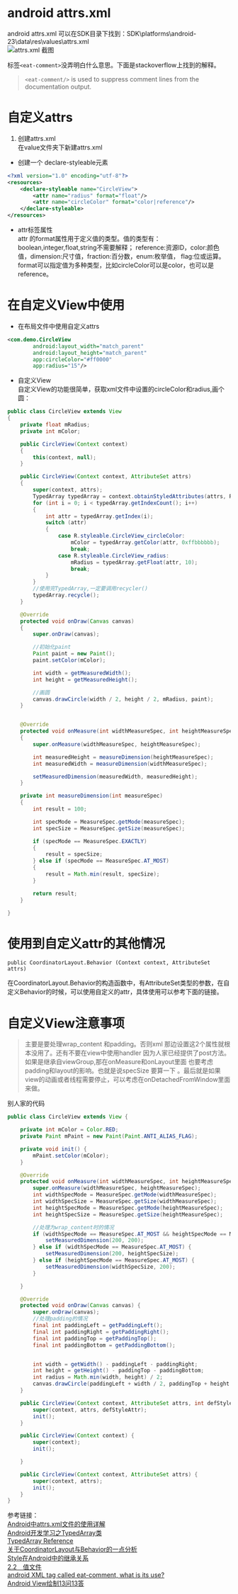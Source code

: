 # android attrs.xml  
android attrs.xml 可以在SDK目录下找到：SDK\platforms\android-23\data\res\values\attrs.xml  
![attrs.xml 截图](image/android_attrs.png)  

标签`<eat-comment>`没弄明白什么意思。下面是stackoverflow上找到的解释。

> `<eat-comment/>` is used to suppress comment lines from the documentation output.  


# 自定义attrs
1. 创建attrs.xml  
在value文件夹下新建attrs.xml
- 创建一个 declare-styleable元素  
```xml
<?xml version="1.0" encoding="utf-8"?>
<resources>
    <declare-styleable name="CircleView">
        <attr name="radius" format="float"/>
        <attr name="circleColor" format="color|reference"/>
    </declare-styleable>
</resources>
```
- attr标签属性  
attr 的format属性用于定义值的类型。值的类型有：boolean,integer,float,string不需要解释；
reference:资源ID，color:颜色值，dimension:尺寸值，fraction:百分数，enum:枚举值，
flag:位或运算。  
format可以指定值为多种类型，比如circleColor可以是color，也可以是reference。


# 在自定义View中使用
- 在布局文件中使用自定义attrs
```xml
<com.demo.CircleView
        android:layout_width="match_parent"
        android:layout_height="match_parent"
        app:circleColor="#ff0000"
        app:radius="15"/>
```
- 自定义View  
自定义View的功能很简单，获取xml文件中设置的circleColor和radius,画个圆：  

```java  
public class CircleView extends View
{
    private float mRadius;
    private int mColor;

    public CircleView(Context context)
    {
        this(context, null);
    }

    public CircleView(Context context, AttributeSet attrs)
    {
        super(context, attrs);
        TypedArray typedArray = context.obtainStyledAttributes(attrs, R.styleable.CircleView);
        for (int i = 0; i < typedArray.getIndexCount(); i++)
        {
            int attr = typedArray.getIndex(i);
            switch (attr)
            {
                case R.styleable.CircleView_circleColor:
                    mColor = typedArray.getColor(attr, 0xffbbbbbb);
                    break;
                case R.styleable.CircleView_radius:
                    mRadius = typedArray.getFloat(attr, 10);
                    break;
            }
        }
        //使用完TypedArray,一定要调用recycler()
        typedArray.recycle();
    }

    @Override
    protected void onDraw(Canvas canvas)
    {
        super.onDraw(canvas);

        //初始化paint
        Paint paint = new Paint();
        paint.setColor(mColor);

        int width = getMeasuredWidth();
        int height = getMeasuredHeight();

        //画圆
        canvas.drawCircle(width / 2, height / 2, mRadius, paint);
    }


    @Override
    protected void onMeasure(int widthMeasureSpec, int heightMeasureSpec)
    {
        super.onMeasure(widthMeasureSpec, heightMeasureSpec);

        int measuredHeight = measureDimension(heightMeasureSpec);
        int measuredWidth = measureDimension(widthMeasureSpec);

        setMeasuredDimension(measuredWidth, measuredHeight);
    }

    private int measureDimension(int measureSpec)
    {
        int result = 100;

        int specMode = MeasureSpec.getMode(measureSpec);
        int specSize = MeasureSpec.getSize(measureSpec);

        if (specMode == MeasureSpec.EXACTLY)
        {
            result = specSize;
        } else if (specMode == MeasureSpec.AT_MOST)
        {
            result = Math.min(result, specSize);
        }

        return result;
    }

}

```
# 使用到自定义attr的其他情况

```
public CoordinatorLayout.Behavior (Context context, AttributeSet attrs)
```

在CoordinatorLayout.Behavior的构造函数中，有AttributeSet类型的参数，在自定义Behavior的时候，可以使用自定义的attr，具体使用可以参考下面的链接。

# 自定义View注意事项  

> 主要是要处理wrap_content 和padding。否则xml 那边设置这2个属性就根本没用了。还有不要在view中使用handler 因为人家已经提供了post方法。如果是继承自viewGroup,那在onMeasure和onLayout里面 也要考虑
padding和layout的影响。也就是说specSize 要算一下 。最后就是如果view的动画或者线程需要停止，可以考虑在onDetachedFromWindow里面来做。   

别人家的代码  
```java
public class CircleView extends View {

    private int mColor = Color.RED;
    private Paint mPaint = new Paint(Paint.ANTI_ALIAS_FLAG);

    private void init() {
        mPaint.setColor(mColor);
    }

    @Override
    protected void onMeasure(int widthMeasureSpec, int heightMeasureSpec) {
        super.onMeasure(widthMeasureSpec, heightMeasureSpec);
        int widthSpecMode = MeasureSpec.getMode(widthMeasureSpec);
        int widthSpecSize = MeasureSpec.getSize(widthMeasureSpec);
        int heightSpecMode = MeasureSpec.getMode(heightMeasureSpec);
        int heightSpecSize = MeasureSpec.getSize(heightMeasureSpec);

        //处理为wrap_content时的情况
        if (widthSpecMode == MeasureSpec.AT_MOST && heightSpecMode == MeasureSpec.AT_MOST) {
            setMeasuredDimension(200, 200);
        } else if (widthSpecMode == MeasureSpec.AT_MOST) {
            setMeasuredDimension(200, heightSpecSize);
        } else if (heightSpecMode == MeasureSpec.AT_MOST) {
            setMeasuredDimension(widthSpecSize, 200);
        }

    }

    @Override
    protected void onDraw(Canvas canvas) {
        super.onDraw(canvas);
        //处理padding的情况
        final int paddingLeft = getPaddingLeft();
        final int paddingRight = getPaddingRight();
        final int paddingTop = getPaddingTop();
        final int paddingBottom = getPaddingBottom();


        int width = getWidth() - paddingLeft - paddingRight;
        int height = getHeight() - paddingTop - paddingBottom;
        int radius = Math.min(width, height) / 2;
        canvas.drawCircle(paddingLeft + width / 2, paddingTop + height / 2, radius, mPaint);
    }

    public CircleView(Context context, AttributeSet attrs, int defStyleAttr) {
        super(context, attrs, defStyleAttr);
        init();
    }

    public CircleView(Context context) {
        super(context);
        init();

    }

    public CircleView(Context context, AttributeSet attrs) {
        super(context, attrs);
        init();
    }
}
```

参考链接：  
[ Android中attrs.xml文件的使用详解](http://blog.csdn.net/jiangwei0910410003/article/details/17006087)  
[Android开发学习之TypedArray类](http://blog.csdn.net/richerg85/article/details/11749421)  
[TypedArray Reference](http://developer.android.com/reference/android/content/res/TypedArray.html)  
[关于CoordinatorLayout与Behavior的一点分析](http://www.jianshu.com/p/a506ee4afecb)  
[Style在Android中的继承关系](http://www.tuicool.com/articles/bq2eUvV)  
[2.2　值文件](http://book.2cto.com/201301/14161.html)  
[android XML tag called eat-comment, what is its use?](http://stackoverflow.com/questions/21837986/android-xml-tag-called-eat-comment-what-is-its-use/21893035#21893035)  
[Android View绘制13问13答](http://www.cnblogs.com/punkisnotdead/p/5181821.html)
